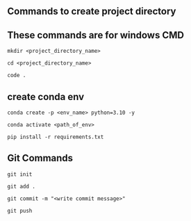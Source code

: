 ## Commands to create project directory

## These commands are for windows CMD

```
mkdir <project_directory_name>
```

```
cd <project_directory_name>
```

```
code .
```

## create conda env

```
conda create -p <env_name> python=3.10 -y
```

```
conda activate <path_of_env>
```

```
pip install -r requirements.txt
```

## Git Commands

```
git init
```

```
git add .
```

```
git commit -m "<write commit message>"
```

```
git push
```